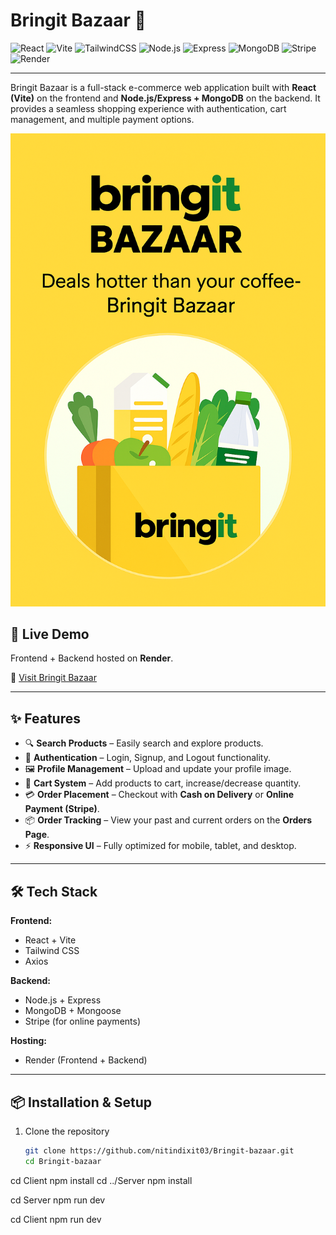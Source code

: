 # Bringit Bazaar 🛒  

![React](https://img.shields.io/badge/Frontend-React-blue?logo=react) ![Vite](https://img.shields.io/badge/Build-Vite-purple?logo=vite) ![TailwindCSS](https://img.shields.io/badge/Style-TailwindCSS-38B2AC?logo=tailwindcss) ![Node.js](https://img.shields.io/badge/Backend-Node.js-green?logo=node.js) ![Express](https://img.shields.io/badge/Framework-Express-lightgrey?logo=express) ![MongoDB](https://img.shields.io/badge/Database-MongoDB-brightgreen?logo=mongodb) ![Stripe](https://img.shields.io/badge/Payments-Stripe-blueviolet?logo=stripe) ![Render](https://img.shields.io/badge/Hosting-Render-46E3B7?logo=render)  

---

Bringit Bazaar is a full-stack e-commerce web application built with **React (Vite)** on the frontend and **Node.js/Express + MongoDB** on the backend. It provides a seamless shopping experience with authentication, cart management, and multiple payment options.  

![Bringit Bazaar Banner](./Client/src/assets/Bringit-bazzar-banner1.png)

## 🚀 Live Demo  
Frontend + Backend hosted on **Render**.  

🔗 [Visit Bringit Bazaar](https://bringit-bazaar-1.onrender.com)  

---

## ✨ Features  

- 🔍 **Search Products** – Easily search and explore products.  
- 👤 **Authentication** – Login, Signup, and Logout functionality.  
- 🖼 **Profile Management** – Upload and update your profile image.  
- 🛒 **Cart System** – Add products to cart, increase/decrease quantity.  
- 💳 **Order Placement** – Checkout with **Cash on Delivery** or **Online Payment (Stripe)**.  
- 📦 **Order Tracking** – View your past and current orders on the **Orders Page**.  
- ⚡ **Responsive UI** – Fully optimized for mobile, tablet, and desktop.  

---

## 🛠 Tech Stack  

**Frontend:**  
- React + Vite  
- Tailwind CSS  
- Axios  

**Backend:**  
- Node.js + Express  
- MongoDB + Mongoose  
- Stripe (for online payments)  

**Hosting:**  
- Render (Frontend + Backend)  

---

## 📦 Installation & Setup  

1. Clone the repository  
   ```bash
   git clone https://github.com/nitindixit03/Bringit-bazaar.git
   cd Bringit-bazaar

cd Client
npm install
cd ../Server
npm install

cd Server
npm run dev

cd Client
npm run dev
